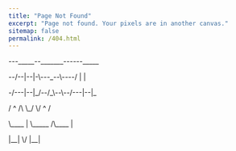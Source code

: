 ```yaml
---
title: "Page Not Found"
excerpt: "Page not found. Your pixels are in another canvas."
sitemap: false
permalink: /404.html
---
```


<p>---_____--_______------_____</p>  
<p>--/--|--|-\---_--\----/  |  |</p>   
<p>-/---|--|_/--/_\--\--/---|--|_</p>  
<p>/    ^   /\  \_/   \/    ^   /</p>  
<p>\____   |  \_____  /\____   |</p>  
<p>     |__|        \/      |__|</p>  
     
     
<script type="text/javascript">
  var GOOG_FIXURL_LANG = 'en';
  var GOOG_FIXURL_SITE = '{{ site.url }}'
</script>
<script type="text/javascript"
  src="//linkhelp.clients.google.com/tbproxy/lh/wm/fixurl.js">
</script>
